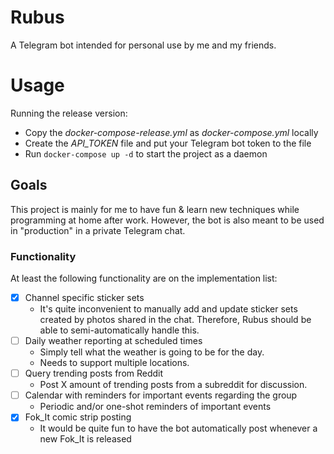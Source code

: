 # Rubus

A Telegram bot intended for personal use by me and my friends.

# Usage

Running the release version:

- Copy the *docker-compose-release.yml* as *docker-compose.yml* locally
- Create the *API_TOKEN* file and put your Telegram bot token to the file
- Run `docker-compose up -d` to start the project as a daemon

## Goals

This project is mainly for me to have fun & learn new techniques while programming at home after work. However, the bot is also meant to be used in "production" in a private Telegram chat.

### Functionality

At least the following functionality are on the implementation list:

- [x] Channel specific sticker sets
  - It's quite inconvenient to manually add and update sticker sets created by photos shared in the chat. Therefore, Rubus should be able to semi-automatically handle this.
- [ ] Daily weather reporting at scheduled times
  - Simply tell what the weather is going to be for the day.
  - Needs to support multiple locations.
- [ ] Query trending posts from Reddit
  - Post X amount of trending posts from a subreddit for discussion.
- [ ] Calendar with reminders for important events regarding the group
  - Periodic and/or one-shot reminders of important events
- [x] Fok_It comic strip posting
  - It would be quite fun to have the bot automatically post whenever a new Fok_It is released
